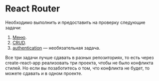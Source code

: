 React Router
===

Необходимо выполнить и предоставить на проверку следующие задачи:

1. [Меню](menu).
1. [CRUD](crud).
1. [authentication](authentication) — необязательная задача.

Все три задачи лучше сдавать в разных репозиториях, то есть через create-react-app реализовать три проекта, чтобы не было конфликта стилей. Но если вы позаботитесь о том, что конфликта не будет, то можете сдавать и в одном проекте.
